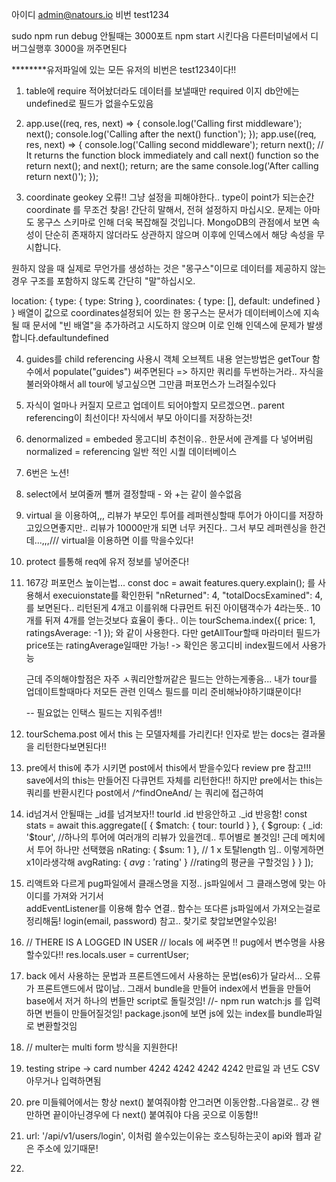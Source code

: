 아이디 admin@natours.io
비번 test1234

sudo npm run debug 안될때는 3000포트 npm start 시킨다음 다른터미널에서 디버그실행후 3000을 꺼주면된다

**\*\*\*\***유저파일에 있는 모든 유저의 비번은 test1234이다!!

1. table에 require 적어놨더라도 데이터를 보낼때만 required 이지 db안에는 undefined로 필드가 없을수도있음

2. app.use((req, res, next) => {
   console.log('Calling first middleware');
   next();
   console.log('Calling after the next() function');
   });
   app.use((req, res, next) => {
   console.log('Calling second middleware');
   return next(); // It returns the function block immediately and call next() function so the return next(); and next(); return; are the same
   console.log('After calling return next()');
   });

<!-- 즉 next()만 반환하면 밑에 줄도 실행되면서 다음께 불러와지고 return next()하면 그밑에줄은 실행안됨
또한 에러를보낼때만 next(err) 사용하는거!!!!-->
<!-- Calling first middleware
Calling after the next() function
Calling second middleware -->

3. coordinate geokey 오류!!
   <!-- https://stackoverflow.com/questions/50321792/how-to-store-geojson-when-location-is-empty-in-mongodb 참고! --> 그냥 설정을 피해야한다.. type이 point가 되는순간 coordinate 를 무조건 찾음!
   간단히 말해서, 전혀 설정하지 마십시오. 문제는 아마도 몽구스 스키마로 인해 더욱 복잡해질 것입니다. MongoDB의 관점에서 보면 속성이 단순히 존재하지 않더라도 상관하지 않으며 이후에 인덱스에서 해당 속성을 무시합니다.

원하지 않을 때 실제로 무언가를 생성하는 것은 "몽구스"이므로 데이터를 제공하지 않는 경우 구조를 포함하지 않도록 간단히 "말"하십시오.

location: {
type: { type: String },
coordinates: { type: [], default: undefined }
}
배열이 값으로 coordinates설정되어 있는 한 몽구스는 문서가 데이터베이스에 지속될 때 문서에 "빈 배열"을 추가하려고 시도하지 않으며 이로 인해 인덱스에 문제가 발생합니다.defaultundefined

4. guides를 child referencing 사용시 객체 오브젝트 내용 얻는방법은
   getTour 함수에서 populate("guides") 써주면된다 => 하지만 쿼리를 두번하는거라.. 자식을 불러와야해서 all tour에 넣고싶으면 그만큼 퍼포먼스가 느려질수있다

5) 자식이 얼마나 커질지 모르고 업데이트 되어야할지 모르겠으면.. parent referencing이 최선이다! 자식에서 부모 아이디를 저장하는것!

6. denormalized = embeded 몽고디비 추천이유.. 한문서에 관계를 다 넣어버림
   normalized = referencing 일반 적인 시퀄 데이터베이스

7. 6번은 노션!

8. select에서 보여줄꺼 뺼꺼 결정할때 - 와 +는 같이 쓸수없음

9. virtual 을 이용하여,,, 리뷰가 부모인 투어를 레퍼렌싱할때 투어가 아이디를 저장하고있으면좋지만.. 리뷰가 10000만개 되면 너무 커진다.. 그서 부모 레퍼렌싱을 한건데...,,,/// virtual을 이용하면 이를 막을수있다!

10) protect 를통해 req에 유저 정보를 넣어준다!

11. 167강 퍼포먼스 높이는법...
    const doc = await features.query.explain();
    를 사용해서 execuionstate를 확인한뒤
    "nReturned": 4,
    "totalDocsExamined": 4, 를 보면된다.. 리턴된게 4개고 이를위해 다큐먼트 뒤진 아이탬객수가 4라는뜻..
    10개를 뒤져 4개를 얻는것보다 효율이 좋다.. 이는 tourSchema.index({ price: 1, ratingsAverage: -1 });
    와 같이 사용한다. 다만 getAllTour할때 마라미터 필드가 price또는 ratingAverage일때만 가능! -> 확인은 몽고디비 index필드에서 사용가능

    근데 주의해야할점은 자주 ㅅ쿼리안할꺼같은 필드는 안하는게좋음... 내가 tour를 업데이트할때마다 저모든 관련 인덱스
    필드를 미리 준비해놔야하기떄문이다!

    -- 필요없는 인택스 필드는 지워주셈!!

12) tourSchema.post 에서 this 는 모델자체를 가리킨다!
    인자로 받는 docs는 결과물을 리턴한다보면된다!!

13. pre에서 this에 추가 시키면 post에서 this에서 받을수있다 review pre 참고!!!
    save에서의 this는 만들어진 다큐먼트 자체를 리턴한다!! 하지만
    pre에서는 this는 쿼리를 반환시킨다
    post에서 /^findOneAnd/ 는 쿼리에 접근하여

14. id넘겨서 안될때는 \_id를 넘겨보자!! tourId .id 반응안하고 .\_id 반응함!
    const stats = await this.aggregate([
    {
    $match: { tour: tourId }
    },
    {
    $group: {
    _id: '$tour', //하나의 투어에 여러개의 리뷰가 있을껀데.. 투어별로 볼것임! 근데 메치에서 투어 하나만 선택했음
    nRating: { $sum: 1 }, // 1 x 토탈length 임.. 이렇게하면 x1이라생각해
    avgRating: { $avg: '$rating' } //rating의 평균을 구할것임
    }
    }
    ]);

15. 리액트와 다르게 pug파일에서 클래스명을 지정.. js파일에서 그 클래스명에 맞는 아이디를 가져와 거기서  
    addEventListener를 이용해 함수 연결.. 함수는 또다른 js파일에서 가져오는걸로 정리해둠!
    login(email, password) 참고.. 찾기로 찾압보면알수있음!

16) // THERE IS A LOGGED IN USER
    // locals 에 써주면 !! pug에서 변수명을 사용할수있다!!
    res.locals.user = currentUser;

17. back 에서 사용하는 문법과 프론트엔드에서 사용하는 문법(es6)가 달라서... 오류가 프론트앤드에서 많이남..
    그래서 bundle을 만들어 index에서 번들을 만들어 base에서 저거 하나의 번들만 script로 돌릴것임!
    //- npm run watch:js 를 입력하면 번들이 만들어질것임! package.json에 보면 js에 있는 index를 bundle파일로 변환할것임

18. // multer는 multi form 방식을 지원한다!

19. testing stripe -> card number 4242 4242 4242 4242 만료일 과 년도 CSV 아무거나 입력하면됨

20. pre 미들웨어에서는 항상 next() 붙여줘야함 안그러면 이동안함..다음껄로.. 걍 왠만하면 끝이아닌경우에 다 next() 붙여줘야 다음 곳으로 이동함!!

21. url: '/api/v1/users/login', 이처럼 쓸수있는이유는 호스팅하는곳이 api와 웹과 같은 주소에 있기때문!

22.
